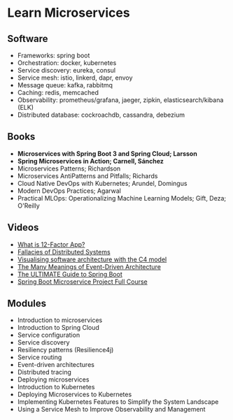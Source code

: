 # Learn Microservices

## Software
* Frameworks: spring boot
* Orchestration: docker, kubernetes
* Service discovery: eureka, consul
* Service mesh: istio, linkerd, dapr, envoy
* Message queue: kafka, rabbitmq
* Caching: redis, memcached 
* Observability: prometheus/grafana, jaeger, zipkin, elasticsearch/kibana (ELK)
* Distributed database: cockroachdb, cassandra, debezium

## Books
* **Microservices with Spring Boot 3 and Spring Cloud; Larsson**
* **Spring Microservices in Action; Carnell, Sánchez**
* Microservices Patterns; Richardson
* Microservices AntiPatterns and Pitfalls; Richards
* Cloud Native DevOps with Kubernetes; Arundel, Domingus
* Modern DevOps Practices; Agarwal
* Practical MLOps: Operationalizing Machine Learning Models; Gift, Deza; O'Reilly

## Videos
* [What is 12-Factor App?](https://www.youtube.com/watch?v=1OhmRmMsGdQ)
* [Fallacies of Distributed Systems](https://www.youtube.com/watch?v=8fRzZtJ_SLk&list=PL1DZqeVwRLnD3EjyciYAO82dT9Owiq8I5)
* [Visualising software architecture with the C4 model](https://www.youtube.com/watch?v=x2-rSnhpw0g&t=11s)
* [The Many Meanings of Event-Driven Architecture](https://www.youtube.com/watch?v=STKCRSUsyP0)
* [The ULTIMATE Guide to Spring Boot](https://www.youtube.com/watch?v=Nv2DERaMx-4)
* [Spring Boot Microservice Project Full Course](https://www.youtube.com/watch?v=mPPhcU7oWDU)

## Modules
* Introduction to microservices
* Introduction to Spring Cloud
* Service configuration
* Service discovery
* Resiliency patterns (Resilience4j)
* Service routing
* Event-driven architectures
* Distributed tracing
* Deploying microservices
* Introduction to Kubernetes
* Deploying Microservices to Kubernetes
* Implementing Kubernetes Features to Simplify the System Landscape
* Using a Service Mesh to Improve Observability and Management